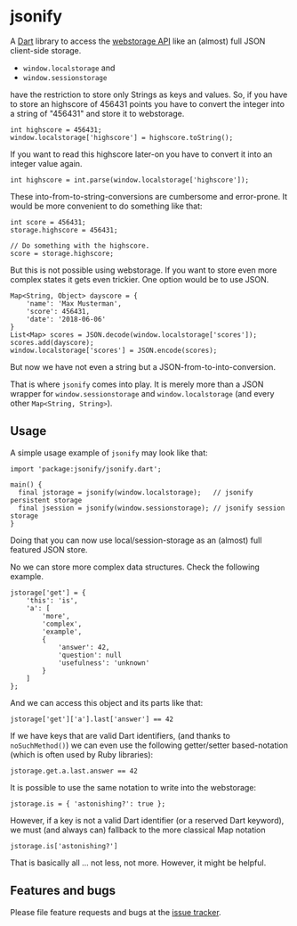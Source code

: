 # jsonify

A [Dart](https://www.dartlang.org) library to access the [webstorage API](https://developer.mozilla.org/en-US/docs/Web/API/Web_Storage_API) like an (almost) full JSON client-side storage.

- `window.localstorage` and
- `window.sessionstorage`

have the restriction to store only Strings as keys and values.
So, if you have to store an highscore of 456431 points you have to
convert the integer into a string of "456431" and store it to webstorage.

    int highscore = 456431;
    window.localstorage['highscore'] = highscore.toString();

If you want to read this highscore later-on you have to convert it into an integer value again.

    int highscore = int.parse(window.localstorage['highscore']);

These into-from-to-string-conversions are cumbersome and error-prone.
It would be more convenient to do something like that:

    int score = 456431;
    storage.highscore = 456431;

    // Do something with the highscore.
    score = storage.highscore;

But this is not possible using webstorage.
If you want to store even more complex states it gets even trickier.
One option would be to use JSON.

    Map<String, Object> dayscore = {
        'name': 'Max Musterman',
        'score': 456431,
        'date': '2018-06-06'
    }
    List<Map> scores = JSON.decode(window.localstorage['scores']);
    scores.add(dayscore);
    window.localstorage['scores'] = JSON.encode(scores);

But now we have not even a string but a JSON-from-to-into-conversion.


That is where `jsonify` comes into play. It is merely more than a JSON wrapper
for `window.sessionstorage` and `window.localstorage` (and every other
`Map<String, String>`).

## Usage

A simple usage example of `jsonify` may look like that:

    import 'package:jsonify/jsonify.dart';

    main() {
      final jstorage = jsonify(window.localstorage);   // jsonify persistent storage
      final jsession = jsonify(window.sessionstorage); // jsonify session storage
    }

Doing that you can now use local/session-storage
as an (almost) full featured JSON store.

No we can store more complex data structures. Check the following example.

    jstorage['get'] = {
        'this': 'is',
        'a': [
            'more',
            'complex',
            'example',
            {
                'answer': 42,
                'question': null
                'usefulness': 'unknown'
            }
        ]
    };

And we can access this object and its parts like that:

    jstorage['get']['a'].last['answer'] == 42

If we have keys that are valid Dart identifiers, (and thanks to `noSuchMethod()`) we can even use the following getter/setter based-notation (which is often used by Ruby libraries):

    jstorage.get.a.last.answer == 42

It is possible to use the same notation to write into the webstorage:

    jstorage.is = { 'astonishing?': true };

However, if a key is not a valid Dart identifier (or a reserved Dart keyword), we must (and always can) fallback to the more classical Map notation

    jstorage.is['astonishing?']

That is basically all ... not less, not more. However, it might be helpful.

## Features and bugs

Please file feature requests and bugs at the [issue tracker][tracker].

[tracker]: http://example.com/issues/replaceme
